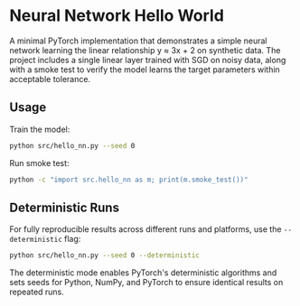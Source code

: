 # Neural Network Hello World

A minimal PyTorch implementation that demonstrates a simple neural network learning the linear relationship y ≈ 3x + 2 on synthetic data. The project includes a single linear layer trained with SGD on noisy data, along with a smoke test to verify the model learns the target parameters within acceptable tolerance.

## Usage

Train the model:
```bash
python src/hello_nn.py --seed 0
```

Run smoke test:
```bash
python -c "import src.hello_nn as m; print(m.smoke_test())"
```

## Deterministic Runs

For fully reproducible results across different runs and platforms, use the `--deterministic` flag:

```bash
python src/hello_nn.py --seed 0 --deterministic
```

The deterministic mode enables PyTorch's deterministic algorithms and sets seeds for Python, NumPy, and PyTorch to ensure identical results on repeated runs.
